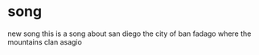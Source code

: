 # song
new song
this is a song about san diego
the city of ban fadago
where the mountains clan asagio
